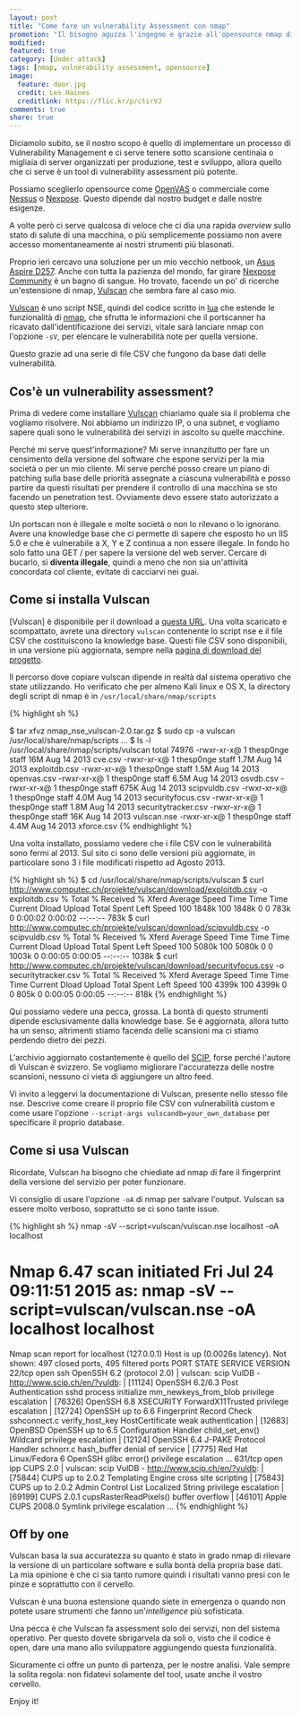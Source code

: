 ```yaml
---
layout: post
title: "Come fare un vulnerability Assessment con nmap"
promotion: "Il bisogno aguzza l'ingegno e grazie all'opensource nmap diventa anche un tool per il vulnerability assessment. Vediamo come."
modified: 
featured: true
category: [Under attack]
tags: [nmap, vulnerability assessment, opensource]
image:
  feature: door.jpg
  credit: Les Haines
  creditlink: https://flic.kr/p/ctirVJ
comments: true
share: true
---
```


Diciamolo subito, se il nostro scopo è quello di implementare un processo di
Vulnerability Management e ci serve tenere sotto scansione centinaia o migliaia
di server organizzati per produzione, test e sviluppo, allora quello che ci
serve è un tool di vulnerability assessment più potente.

Possiamo sceglierlo opensource come [OpenVAS](https://openvas.org) o
commerciale come [Nessus](https://www.tenable.com) o
[Nexpose](https://www.rapid7.com). Questo dipende dal nostro budget e dalle
nostre esigenze.

A volte però ci serve qualcosa di veloce che ci dia una rapida _overview_ sullo
stato di salute di una macchina, o più semplicemente possiamo non avere accesso
momentaneamente ai nostri strumenti più blasonati.

Proprio ieri cercavo una soluzione per un mio vecchio netbook, un [Asus Aspire
D257](http://notebookitalia.it/recensione-acer-aspire-one-d257-13376). Anche con tutta la pazienza del mondo, far girare [Nexpose
Community](https://www.rapid7.com) è un bagno di sangue. Ho trovato, facendo un
po' di ricerche un'estensione di nmap, [Vulscan](http://www.computec.ch/projekte/vulscan/?) che sembra fare al caso
mio.

[Vulscan](http://www.computec.ch/projekte/vulscan/?) è uno script NSE, quindi del codice scritto in [lua](http://www.lua.org) che
estende le funzionalità di [nmap](#http://nmap.org), che sfrutta le informazioni che il
portscanner ha ricavato dall'identificazione dei servizi, vitale sarà lanciare
nmap con l'opzione ```-sV```, per elencare le
vulnerabilità note per quella versione.

Questo grazie ad una serie di file CSV che fungono da base dati delle
vulnerabilità.

## Cos'è un vulnerability assessment?

Prima di vedere come installare [Vulscan](#) chiariamo quale sia il problema
che vogliamo risolvere. Noi abbiamo un indirizzo IP, o una subnet, e vogliamo
sapere quali sono le vulnerabilità dei servizi in ascolto su quelle macchine.

Perché mi serve quest'informazione? Mi serve innanzitutto per fare un
censimento della versione del software che espone servizi per la mia società o
per un mio cliente. Mi serve perché posso creare un piano di patching sulla
base delle priorità assegnate a ciascuna vulnerabilità e posso partire da
questi risultati per prendere il controllo di una macchina se sto facendo un
penetration test. Ovviamente devo essere stato autorizzato a questo step
ulteriore.

Un portscan non è illegale e molte società o non lo rilevano o lo ignorano.
Avere una knowledge base che ci permette di sapere che esposto ho un IIS 5.0 e
che è vulnerabile a X, Y e Z continua a non essere illegale. In fondo ho solo
fatto una GET / per sapere la versione del web server. Cercare di bucarlo, sì
**diventa illegale**, quindi a meno che non sia un'attività concordata col
cliente, evitate di cacciarvi nei guai.

## Come si installa Vulscan

[Vulscan] è disponibile per il download a [questa
URL](http://www.computec.ch/projekte/vulscan/?s=download). Una volta scaricato
e scompattato, avrete una directory ```vulscan``` contenente lo script nse e il
file CSV che costituiscono la knowledge base. Questi file CSV sono disponibili,
in una versione più aggiornata, sempre nella [pagina di download del
progetto](http://www.computec.ch/projekte/vulscan/?s=download).

Il percorso dove copiare vulscan dipende in realtà dal sistema operativo che
state utilizzando. Ho verificato che per almeno Kali linux e OS X, la directory
degli script di nmap è in ```/usr/local/share/nmap/scripts```

{% highlight sh %}

$ tar xfvz nmap_nse_vulscan-2.0.tar.gz
$ sudo cp -a vulscan /usr/local/share/nmap/scripts
...
$ ls -l /usr/local/share/nmap/scripts/vulscan
total 74976
-rwxr-xr-x@ 1 thesp0nge  staff    16M Aug 14  2013 cve.csv
-rwxr-xr-x@ 1 thesp0nge  staff   1.7M Aug 14  2013 exploitdb.csv
-rwxr-xr-x@ 1 thesp0nge  staff   1.5M Aug 14  2013 openvas.csv
-rwxr-xr-x@ 1 thesp0nge  staff   6.5M Aug 14  2013 osvdb.csv
-rwxr-xr-x@ 1 thesp0nge  staff   675K Aug 14  2013 scipvuldb.csv
-rwxr-xr-x@ 1 thesp0nge  staff   4.0M Aug 14  2013 securityfocus.csv
-rwxr-xr-x@ 1 thesp0nge  staff   1.8M Aug 14  2013 securitytracker.csv
-rwxr-xr-x@ 1 thesp0nge  staff    16K Aug 14  2013 vulscan.nse
-rwxr-xr-x@ 1 thesp0nge  staff   4.4M Aug 14  2013 xforce.csv
{% endhighlight %}

Una volta installato, possiamo vedere che i file CSV con le vulnerabilità sono
fermi al 2013. Sul sito ci sono delle versioni più aggiornate, in particolare
sono 3 i file modificati rispetto ad Agosto 2013.

{% highlight sh %}
$ cd /usr/local/share/nmap/scripts/vulscan
$ curl http://www.computec.ch/projekte/vulscan/download/exploitdb.csv -o exploitdb.csv
  % Total    % Received % Xferd  Average Speed   Time    Time     Time  Current
                                 Dload  Upload   Total   Spent    Left  Speed
100 1848k  100 1848k    0     0   783k      0  0:00:02  0:00:02 --:--:--  783k
$ curl http://www.computec.ch/projekte/vulscan/download/scipvuldb.csv -o scipvuldb.csv
  % Total    % Received % Xferd  Average Speed   Time    Time     Time  Current
                                 Dload  Upload   Total   Spent    Left  Speed
100 5080k  100 5080k    0     0  1003k      0  0:00:05  0:00:05 --:--:-- 1038k
$ curl http://www.computec.ch/projekte/vulscan/download/securityfocus.csv -o securitytracker.csv
  % Total    % Received % Xferd  Average Speed   Time    Time     Time  Current
                                 Dload  Upload   Total   Spent    Left  Speed
100 4399k  100 4399k    0     0   805k      0  0:00:05  0:00:05 --:--:--  818k
{% endhighlight %}

Qui possiamo vedere una pecca, grossa. La bontà di questo strumenti dipende
esclusivamente dalla knowledge base. Se è aggiornata, allora tutto ha un senso,
altrimenti stiamo facendo delle scansioni ma ci stiamo perdendo dietro dei
pezzi.

L'archivio aggiornato costantemente è quello del
[SCIP](http://www.scip.ch/en/?vuldb), forse perché l'autore di Vulscan è
svizzero. Se vogliamo migliorare l'accuratezza delle nostre scansioni, nessuno
ci vieta di aggiungere un altro feed.

Vi invito a leggervi la documentazione di Vulscan, presente nello stesso file
nse. Descrive come creare il proprio file CSV con vulnerabilità custom e come
usare l'opzione ```--script-args vulscandb=your_own_database``` per specificare
il proprio database.

## Come si usa Vulscan

Ricordate, Vulscan ha bisogno che chiediate ad nmap di fare il fingerprint
della versione del servizio per poter funzionare.

Vi consiglio di usare l'opzione ```-oA``` di nmap per salvare l'output. Vulscan
sa essere molto verboso, soprattutto se ci sono tante issue.

{% highlight sh %}
nmap -sV --script=vulscan/vulscan.nse localhost -oA localhost

# Nmap 6.47 scan initiated Fri Jul 24 09:11:51 2015 as: nmap -sV --script=vulscan/vulscan.nse -oA localhost localhost
Nmap scan report for localhost (127.0.0.1)
Host is up (0.0026s latency).
Not shown: 497 closed ports, 495 filtered ports
PORT     STATE SERVICE    VERSION
22/tcp   open  ssh        OpenSSH 6.2 (protocol 2.0)
| vulscan: scip VulDB - http://www.scip.ch/en/?vuldb:
| [11124] OpenSSH 6.2/6.3 Post Authentication sshd process initialize mm_newkeys_from_blob privilege escalation
| [76326] OpenSSH 6.8 XSECURITY ForwardX11Trusted privilege escalation
| [12724] OpenSSH up to 6.6 Fingerprint Record Check sshconnect.c verify_host_key HostCertificate weak authentication
| [12683] OpenBSD OpenSSH up to 6.5 Configuration Handler child_set_env() Wildcard privilege escalation
| [12124] OpenSSH 6.4 J-PAKE Protocol Handler schnorr.c hash_buffer denial of service
| [7775] Red Hat Linux/Fedora 6 OpenSSH glibc error() privilege escalation
...
631/tcp  open  ipp        CUPS 2.0
| vulscan: scip VulDB - http://www.scip.ch/en/?vuldb:
| [75844] CUPS up to 2.0.2 Templating Engine cross site scripting
| [75843] CUPS up to 2.0.2 Admin Control List Localized String privilege escalation
| [69199] CUPS 2.0.1 cupsRasterReadPixels() buffer overflow
| [46101] Apple CUPS 2008.0 Symlink privilege escalation
...
{% endhighlight %}

## Off by one

Vulscan basa la sua accuratezza su quanto è stato in grado nmap di rilevare la
versione di un particolare software e sulla bontà della propria base dati. La
mia opinione è che ci sia tanto rumore quindi i risultati vanno presi con le
pinze e soprattutto con il cervello.

Vulscan è una buona estensione quando siete in emergenza o quando non potete
usare strumenti che fanno un'_intelligence_ più sofisticata.

Una pecca è che Vulscan fa assessment solo dei servizi, non del sistema
operativo. Per questo dovete sbrigarvela da soli o, visto che il codice è open,
dare una mano allo sviluppatore aggiungendo questa funzionalità.

Sicuramente ci offre un punto di partenza, per le nostre analisi. Vale sempre
la solita regola: non fidatevi solamente del tool, usate anche il vostro
cervello.

Enjoy it!

